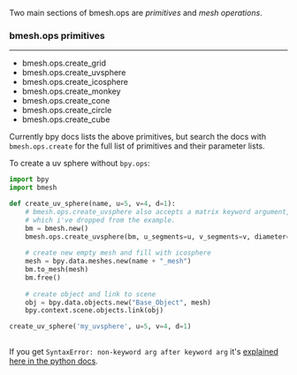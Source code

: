 Two main sections of bmesh.ops are _primitives_ and _mesh operations_.

### bmesh.ops  primitives
____

- bmesh.ops.create_grid  
- bmesh.ops.create_uvsphere  
- bmesh.ops.create_icosphere  
- bmesh.ops.create_monkey  
- bmesh.ops.create_cone  
- bmesh.ops.create_circle  
- bmesh.ops.create_cube  

Currently bpy docs lists the above primitives, but search the docs with `bmesh.ops.create` for the full list of primitives and their parameter lists.

To create a uv sphere without `bpy.ops`:
```python
import bpy
import bmesh

def create_uv_sphere(name, u=5, v=4, d=1):
    # bmesh.ops.create_uvsphere also accepts a matrix keyword argument, 
    # which i've dropped from the example.
    bm = bmesh.new()
    bmesh.ops.create_uvsphere(bm, u_segments=u, v_segments=v, diameter=d)
    
    # create new empty mesh and fill with icosphere
    mesh = bpy.data.meshes.new(name + "_mesh")
    bm.to_mesh(mesh)
    bm.free()
    
    # create object and link to scene
    obj = bpy.data.objects.new("Base_Object", mesh)
    bpy.context.scene.objects.link(obj)

create_uv_sphere('my_uvsphere', u=5, v=4, d=1)
    
```

If you get `SyntaxError: non-keyword arg after keyword arg` it's [explained here in the python docs](https://docs.python.org/3.4/tutorial/controlflow.html#keyword-arguments).
